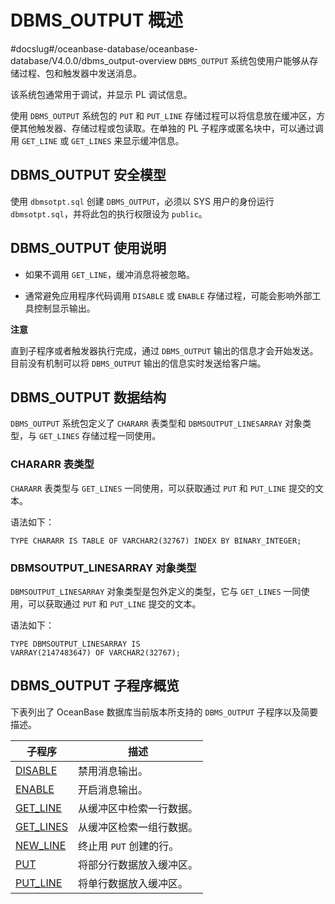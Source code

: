 DBMS_OUTPUT 概述 
===================================
#docslug#/oceanbase-database/oceanbase-database/V4.0.0/dbms_output-overview
`DBMS_OUTPUT` 系统包使用户能够从存储过程、包和触发器中发送消息。

该系统包通常用于调试，并显示 PL 调试信息。

使用 `DBMS_OUTPUT` 系统包的 `PUT` 和 `PUT_LINE` 存储过程可以将信息放在缓冲区，方便其他触发器、存储过程或包读取。在单独的 PL 子程序或匿名块中，可以通过调用 `GET_LINE` 或 `GET_LINES` 来显示缓冲信息。

DBMS_OUTPUT 安全模型 
-------------------------

使用 `dbmsotpt.sql` 创建 `DBMS_OUTPUT`，必须以 SYS 用户的身份运行 `dbmsotpt.sql`，并将此包的执行权限设为 `public`。

DBMS_OUTPUT 使用说明 
-------------------------

* 如果不调用 `GET_LINE`，缓冲消息将被忽略。

  

* 通常避免应用程序代码调用 `DISABLE` 或 `ENABLE` 存储过程，可能会影响外部工具控制显示输出。

  



**注意**



直到子程序或者触发器执行完成，通过 `DBMS_OUTPUT` 输出的信息才会开始发送。目前没有机制可以将 `DBMS_OUTPUT` 输出的信息实时发送给客户端。

DBMS_OUTPUT 数据结构 
-------------------------------------

`DBMS_OUTPUT` 系统包定义了 `CHARARR` 表类型和 `DBMSOUTPUT_LINESARRAY` 对象类型，与 `GET_LINES` 存储过程一同使用。

### CHARARR 表类型 

`CHARARR` 表类型与 `GET_LINES` 一同使用，可以获取通过 `PUT` 和 `PUT_LINE` 提交的文本。

语法如下：

```unknow
TYPE CHARARR IS TABLE OF VARCHAR2(32767) INDEX BY BINARY_INTEGER;
```



### DBMSOUTPUT_LINESARRAY 对象类型 

`DBMSOUTPUT_LINESARRAY` 对象类型是包外定义的类型，它与 `GET_LINES` 一同使用，可以获取通过 `PUT` 和 `PUT_LINE` 提交的文本。

语法如下：

```unknow
TYPE DBMSOUTPUT_LINESARRAY IS
VARRAY(2147483647) OF VARCHAR2(32767);
```



DBMS_OUTPUT 子程序概览 
--------------------------

下表列出了 OceanBase 数据库当前版本所支持的 `DBMS_OUTPUT` 子程序以及简要描述。


|                         **子程序**                          |     **描述**      |
|----------------------------------------------------------|-----------------|
| [DISABLE](../11.DBMS_OUTPUT/2.DISABLE.md)   | 禁用消息输出。         |
| [ENABLE](../11.DBMS_OUTPUT/3.ENABLE.md)    | 开启消息输出。         |
| [GET_LINE](../11.DBMS_OUTPUT/4.GET_LINE.md)  | 从缓冲区中检索一行数据。    |
| [GET_LINES](../11.DBMS_OUTPUT/5.GET_LINES.md) | 从缓冲区检索一组行数据。    |
| [NEW_LINE](../11.DBMS_OUTPUT/6.NEW_LINE.md)  | 终止用 `PUT` 创建的行。 |
| [PUT](../11.DBMS_OUTPUT/7.PUT.md)       | 将部分行数据放入缓冲区。    |
| [PUT_LINE](../11.DBMS_OUTPUT/8.PUT_LINE.md)  | 将单行数据放入缓冲区。     |



